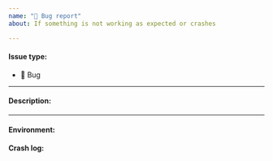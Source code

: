 ```yaml
---
name: "🐛 Bug report"
about: If something is not working as expected or crashes

---
```


#### Issue type:

- :bug: Bug <!--Don't change this issue type!-->

____
#### Description:

<!--A clear and concise description of what the bug is.-->

____
#### Environment:

<!--What version of Components.js and Node.js are you using? Are you using UNIX or Windows?-->

#### Crash log:

<!--Only required for crashes.-->
<!--If applicable, include your `componentsjs-error-state.json` file-->
